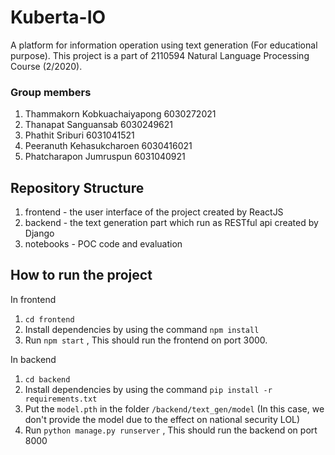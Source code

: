 # Kuberta-IO
A platform for information operation using text generation (For educational purpose). This project is a part of 2110594 Natural Language Processing Course (2/2020).

### Group members
1. Thammakorn Kobkuachaiyapong	6030272021
2. Thanapat Sanguansab 		      6030249621
3. Phathit Sriburi			        6031041521
4. Peeranuth Kehasukcharoen	    6030416021
5. Phatcharapon Jumruspun		    6031040921

## Repository Structure
1. frontend - the user interface of the project created by ReactJS
2. backend - the text generation part which run as RESTful api created by Django
3. notebooks - POC code and evaluation

## How to run the project
In frontend

1. `cd frontend`
2. Install dependencies by using the command `npm install`
3. Run `npm start` , This should run the frontend on port 3000.

In backend

1. `cd backend`
2. Install dependencies by using the command `pip install -r requirements.txt`
3. Put the `model.pth` in the folder `/backend/text_gen/model` (In this case, we don't provide the model due to the effect on national security LOL)
4. Run `python manage.py runserver` , This should run the backend on port 8000
